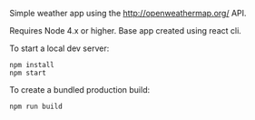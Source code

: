 Simple weather app using the http://openweathermap.org/ API.

Requires Node 4.x or higher. Base app created using react cli.

To start a local dev server:
```
npm install
npm start
```

To create a bundled production build:
```
npm run build
```